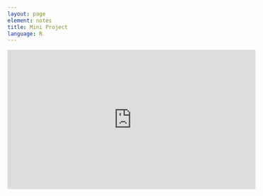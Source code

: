 ```yaml
---
layout: page
element: notes
title: Mini Project
language: R
---
```


<iframe width="560" height="315" src="https://www.youtube.com/embed/NDHSBUN_rVU" frameborder="0" allow="accelerometer; autoplay; clipboard-write; encrypted-media; gyroscope; picture-in-picture" allowfullscreen></iframe>
